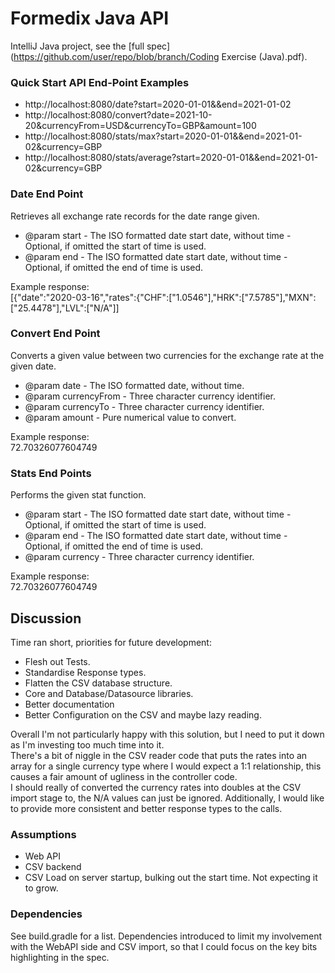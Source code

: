 # Formedix Java API
IntelliJ Java project, see the [full spec](https://github.com/user/repo/blob/branch/Coding Exercise (Java).pdf).

### Quick Start API End-Point Examples
* http://localhost:8080/date?start=2020-01-01&&end=2021-01-02
* http://localhost:8080/convert?date=2021-10-20&currencyFrom=USD&currencyTo=GBP&amount=100
* http://localhost:8080/stats/max?start=2020-01-01&&end=2021-01-02&currency=GBP
* http://localhost:8080/stats/average?start=2020-01-01&&end=2021-01-02&currency=GBP

### Date End Point
Retrieves all exchange rate records for the date range given.
* @param start - The ISO formatted date start date, without time - Optional, if omitted the start of time is used.
* @param end   - The ISO formatted date start date, without time - Optional, if omitted the end of time is used.

Example response:\
[{"date":"2020-03-16","rates":{"CHF":["1.0546"],"HRK":["7.5785"],"MXN":["25.4478"],"LVL":["N/A"]]

### Convert End Point
Converts a given value between two currencies for the exchange rate at the given date.
* @param date         - The ISO formatted date, without time.
* @param currencyFrom - Three character currency identifier.
* @param currencyTo   - Three character currency identifier.
* @param amount       - Pure numerical value to convert.

Example response:\
72.70326077604749

### Stats End Points
Performs the given stat function.
* @param start    - The ISO formatted date start date, without time - Optional, if omitted the start of time is used.
* @param end      - The ISO formatted date start date, without time - Optional, if omitted the end of time is used.
* @param currency - Three character currency identifier.

Example response:\
72.70326077604749

## Discussion
Time ran short, priorities for future development:
* Flesh out Tests.
* Standardise Response types.
* Flatten the CSV database structure.
* Core and Database/Datasource libraries.
* Better documentation
* Better Configuration on the CSV and maybe lazy reading.

Overall I'm not particularly happy with this solution, but I need to put it down as I'm investing too much time into it.\
There's a bit of niggle in the CSV reader code that puts the rates into an array for a single currency type where I would expect a 1:1 relationship, this causes a fair amount of ugliness in the controller code.\
I should really of converted the currency rates into doubles at the CSV import stage to, the N/A values can just be ignored.
Additionally, I would like to provide more consistent and better response types to the calls.

### Assumptions
* Web API
* CSV backend
* CSV Load on server startup, bulking out the start time. Not expecting it to grow.

### Dependencies
See build.gradle for a list.
Dependencies introduced to limit my involvement with the WebAPI side and CSV import, so that I could focus on the key bits highlighting in the spec.
